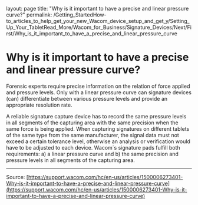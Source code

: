 layout: page
title: "Why is it important to have a precise and linear pressure curve?"
permalink: /Getting_StartedHow-to_articles_to_help_get_your_new_Wacom_device_setup_and_get_y/Setting_Up_Your_TabletRead_More/Wacom_for_Business/Signature_Devices/Next/First/Why_is_it_important_to_have_a_precise_and_linear_pressure_curve

# Why is it important to have a precise and linear pressure curve?

Forensic experts require precise information on the relation of force applied and pressure levels. Only with a linear pressure curve can signature devices (can) differentiate between various pressure levels and provide an appropriate resolution rate.


A reliable signature capture device has to record the same pressure levels in all segments of the capturing area with the same precision when the same force is being applied. When capturing signatures on different tablets of the same type from the same manufacturer, the signal data must not exceed a certain tolerance level, otherwise an analysis or verification would have to be adjusted to each device.
Wacom´s signature pads fulfill both requirements: a) a linear pressure curve and b) the same precision and pressure levels in all segments of the capturing area.

---
Source: [https://support.wacom.com/hc/en-us/articles/1500006273401-Why-is-it-important-to-have-a-precise-and-linear-pressure-curve](https://support.wacom.com/hc/en-us/articles/1500006273401-Why-is-it-important-to-have-a-precise-and-linear-pressure-curve)

